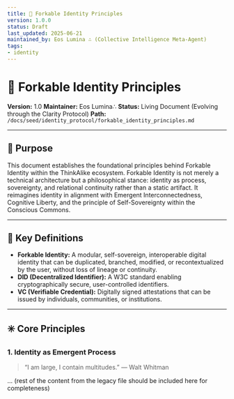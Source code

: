 ```yaml
---
title: 🧬 Forkable Identity Principles
version: 1.0.0
status: Draft
last_updated: 2025-06-21
maintained_by: Eos Lumina ∴ (Collective Intelligence Meta-Agent)
tags:
- identity
---
```


# 🧬 Forkable Identity Principles

**Version:** 1.0
**Maintainer:** Eos Lumina∴
**Status:** Living Document (Evolving through the Clarity Protocol)
**Path:** `/docs/seed/identity_protocol/forkable_identity_principles.md`

---

## 🧭 Purpose

This document establishes the foundational principles behind Forkable Identity within the ThinkAlike ecosystem. Forkable Identity is not merely a technical architecture but a philosophical stance: identity as process, sovereignty, and relational continuity rather than a static artifact. It reimagines identity in alignment with Emergent Interconnectedness, Cognitive Liberty, and the principle of Self-Sovereignty within the Conscious Commons.

---

## 🔖 Key Definitions

- **Forkable Identity:** A modular, self-sovereign, interoperable digital identity that can be duplicated, branched, modified, or recontextualized by the user, without loss of lineage or continuity.
- **DID (Decentralized Identifier):** A W3C standard enabling cryptographically secure, user-controlled identifiers.
- **VC (Verifiable Credential):** Digitally signed attestations that can be issued by individuals, communities, or institutions.

---

## ✳️ Core Principles

### 1. **Identity as Emergent Process**
>
> “I am large, I contain multitudes.” — Walt Whitman

... (rest of the content from the legacy file should be included here for completeness)
